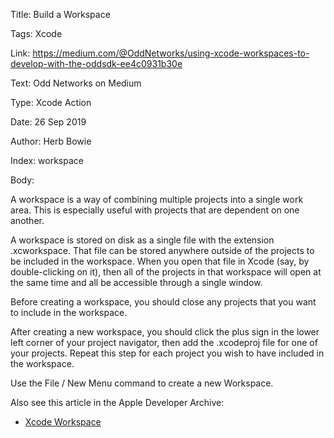 Title:  Build a Workspace

Tags:   Xcode

Link:   https://medium.com/@OddNetworks/using-xcode-workspaces-to-develop-with-the-oddsdk-ee4c0931b30e

Text:   Odd Networks on Medium

Type:   Xcode Action

Date:   26 Sep 2019

Author: Herb Bowie

Index:  workspace

Body: 

A workspace is a way of combining multiple projects into a single work area. This is especially useful with projects that are dependent on one another. 

A workspace is stored on disk as a single file with the extension .xcworkspace. That file can be stored anywhere outside of the projects to be included in the workspace. When you open that file in Xcode (say, by double-clicking on it), then all of the projects in that workspace will open at the same time and all be accessible through a single window. 

Before creating a workspace, you should close any projects that you want to include in the workspace. 

After creating a new workspace, you should click the plus sign in the lower left corner of your project navigator, then add the .xcodeproj file for one of your projects. Repeat this step for each project you wish to have included in the workspace. 

Use the File / New Menu command to create a new Workspace. 

Also see this article in the Apple Developer Archive:

* [Xcode Workspace](https://developer.apple.com/library/archive/featuredarticles/XcodeConcepts/Concept-Workspace.html)


